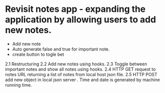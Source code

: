 # Revisit notes app - expanding the application by allowing users to add new notes.

- Add new note
- Auto generate false and true for important note.
- create button to togle bet

2.1 Restructuring 
2.2 Add new notes using hooks.
2.3 Toggle between important notes and show all notes using hooks.
2.4 HTTP GET request to notes URL returning a list of notes from local host json file.
2.5 HTTP POST add new object in local json server .
Time and date is generated by machine running time. 



